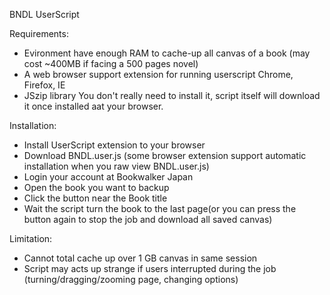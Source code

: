 BNDL UserScript

Requirements:
- Evironment have enough RAM to cache-up all canvas of a book (may cost ~400MB if facing a 500 pages novel)
- A web browser support extension for running userscript
  Chrome, Firefox, IE
- JSzip library
  You don't really need to install it, script itself will download it once installed aat your browser.
  
Installation:
- Install UserScript extension to your browser
- Download BNDL.user.js (some browser extension support automatic installation when you raw view BNDL.user.js)
- Login your account at Bookwalker Japan
- Open the book you want to backup
- Click the button near the Book title
- Wait the script turn the book to the last page(or you can press the button again to stop the job and download all saved canvas)

Limitation:
- Cannot total cache up over 1 GB canvas in same session
- Script may acts up strange if users interrupted during the job (turning/dragging/zooming page, changing options)
